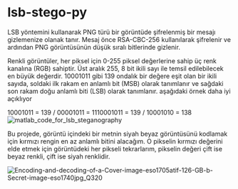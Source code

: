 # lsb-stego-py
 LSB yöntemini kullanarak PNG türü bir görüntüde şifrelenmiş bir mesajı gizlemenize olanak tanır.  Mesaj önce RSA-CBC-256 kullanılarak şifrelenir ve ardından PNG görüntüsünün düşük sıralı bitlerinde gizlenir.

Renkli görüntüler, her piksel için 0-255 piksel değerlerine sahip üç renk kanalına (RGB) sahiptir. Üst aralık 255, 8 bit ikili sayı ile temsil edilebilecek en büyük değerdir. 10001011 gibi 139 ondalık bir değere eşit olan bir ikili sayıda, soldaki ilk rakam en anlamlı bit (MSB) olarak tanımlanır ve sağdaki son rakam doğu anlamlı biti (LSB) olarak tanımlanır. aşağıdaki örnek daha iyi açıklıyor


10001011 = 139 / 00001011 = 1110001011 = 139 / 10001010 = 138
![matlab_code_for_lsb_steganography](https://user-images.githubusercontent.com/70798901/174682276-bf27276b-374f-4dcf-953e-237a9672ab2f.jpg)


Bu projede, görüntü içindeki bir metnin siyah beyaz görüntüsünü kodlamak için kırmızı rengin en az anlamlı bitini alacağım. O pikselin kırmızı değerini elde etmek için görüntüdeki her pikseli tekrarlarım, pikselin değeri çift ise beyaz renkli, çift ise siyah renklidir.


![Encoding-and-decoding-of-a-Cover-image-eso1705atif-126-GB-b-Secret-image-eso1740jpg_Q320](https://user-images.githubusercontent.com/70798901/174682423-ece6aa1c-2073-4de8-a9f1-4166240cd2b7.jpg)





